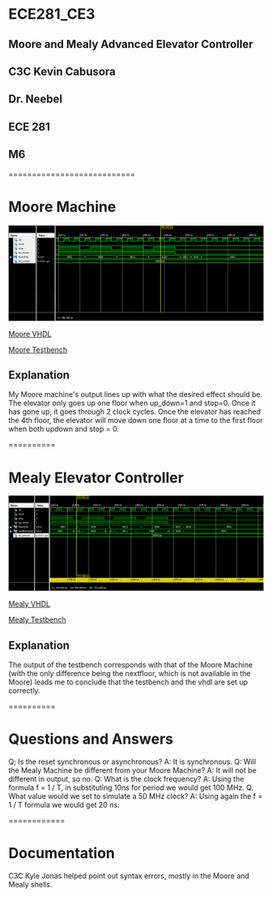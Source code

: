 ECE281_CE3
==========

## Moore and Mealy Advanced Elevator Controller
## C3C Kevin Cabusora
## Dr. Neebel
## ECE 281
## M6

===========================
# Moore Machine

![Moore Simulation](https://github.com/KevinCabusora/ECE281_CE3/blob/master/Moore_Testbench_Simulation.png?raw=true "Image")

[Moore VHDL](https://github.com/KevinCabusora/ECE281_CE3/blob/master/MooreElevatorController_Shell.vhd)

[Moore Testbench](https://github.com/KevinCabusora/ECE281_CE3/blob/master/Moore_testbench_Cabusora.vhd)

## Explanation
My Moore machine's output lines up with what the desired effect should be.  The elevator only goes up one floor when up_down=1 and stop=0.  Once it has gone up, it goes through 2 clock cycles.  Once the elevator has reached the 4th floor, the elevator will move down one floor at a time to the first floor when both updown and stop = 0.

==========
# Mealy Elevator Controller

![Mealy Simulation](https://github.com/KevinCabusora/ECE281_CE3/blob/master/Mealy_Testbench_Simulation.png?raw=true "Image")

[Mealy VHDL](https://github.com/KevinCabusora/ECE281_CE3/blob/master/MealyElevatorController_Shell.vhd)

[Mealy Testbench](https://github.com/KevinCabusora/ECE281_CE3/blob/master/Mealy_testbench_Cabusora.vhd)

## Explanation
The output of the testbench corresponds with that of the Moore Machine (with the only difference being the nextfloor, which is not available in the Moore) leads me to conclude that the testbench and the vhdl are set up correctly.  

==========
# Questions and Answers

Q; Is the reset synchronous or asynchronous?
A: It is synchronous.
Q: Will the Mealy Machine be different from your Moore Machine?
A: It will not be different in output, so no.
Q: What is the clock frequency? 
A: Using the formula f = 1 / T, in substituting 10ns for period we would get 100 MHz.
Q. What value would we set to simulate a 50 MHz clock?
A: Using again the f = 1 / T formula we would get 20 ns.

============
# Documentation

C3C Kyle Jonas helped point out syntax errors, mostly in the Moore and Mealy shells.
